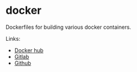 docker
======

Dockerfiles for building various docker containers.

Links:

* [Docker hub](https://hub.docker.com/r/m7a10a3)
* [Gitlab](https://gitlab.com/m7a10a3/docker)
* [Github](https://github.com/m7a10a3/docker)
